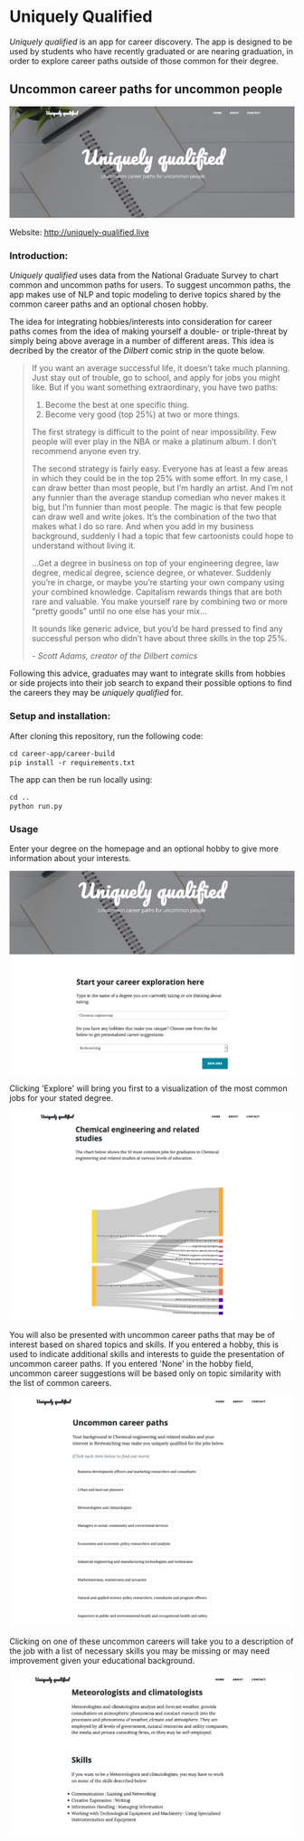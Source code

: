 # Uniquely Qualified

*Uniquely qualified* is an app for career discovery. The app is designed to be used by students who have recently graduated or are nearing graduation, in order to explore career paths outside of those common for their degree.

## Uncommon career paths for uncommon people

<img src="notebooks/figures/online-landing.png"></img>

Website: http://uniquely-qualified.live

### Introduction:

*Uniquely qualified* uses data from the National Graduate Survey to chart common and uncommon paths for users. To suggest uncommon paths, the app makes use of NLP and topic modeling to derive topics shared by the common career paths and an optional chosen hobby.

The idea for integrating hobbies/interests into consideration for career paths comes from the idea of making yourself a double- or triple-threat by simply being above average in a number of different areas. This idea is decribed by the creator of the *Dilbert* comic strip in the quote below.

> If you want an average successful life, it doesn’t take much planning. Just stay out of trouble, go to school, and apply for jobs you might like. But if you want something extraordinary, you have two paths:
>1. Become the best at one specific thing.
>2. Become very good (top 25%) at two or more things.
>
> The first strategy is difficult to the point of near impossibility. Few people will ever play in the NBA or make a platinum album. I don’t recommend anyone even try.
>
> The second strategy is fairly easy. Everyone has at least a few areas in which they could be in the top 25% with some effort. In my case, I can draw better than most people, but I’m hardly an artist. And I’m not any funnier than the average standup comedian who never makes it big, but I’m funnier than most people. The magic is that few people can draw well and write jokes. It’s the combination of the two that makes what I do so rare. And when you add in my business background, suddenly I had a topic that few cartoonists could hope to understand without living it.
>
> …Get a degree in business on top of your engineering degree, law degree, medical degree, science degree, or whatever. Suddenly you’re in charge, or maybe you’re starting your own company using your combined knowledge. Capitalism rewards things that are both rare and valuable. You make yourself rare by combining two or more “pretty goods” until no one else has your mix…
>
> It sounds like generic advice, but you’d be hard pressed to find any successful person who didn’t have about three skills in the top 25%.
>
> *- Scott Adams, creator of the Dilbert comics*

Following this advice, graduates may want to integrate skills from hobbies or side projects into their job search to expand their possible options to find the careers they may be *uniquely qualified* for.

### Setup and installation:

After cloning this repository, run the following code:

    cd career-app/career-build
    pip install -r requirements.txt

The app can then be run locally using:

    cd ..
    python run.py

### Usage

Enter your degree on the homepage and an optional hobby to give more information about your interests.

<img src="notebooks/figures/online-input.png"></img>

Clicking 'Explore' will bring you first to a visualization of the most common jobs for your stated degree.

<img src="notebooks/figures/online-sankey.png"></img>

You will also be presented with uncommon career paths that may be of interest based on shared topics and skills. If you entered a hobby, this is used to indicate additional skills and interests to guide the presentation of uncommon career paths. If you entered 'None' in the hobby field, uncommon career suggestions will be based only on topic similarity with the list of common careers.

<img src="notebooks/figures/online-recs.png"></img>

Clicking on one of these uncommon careers will take you to a description of the job with a list of necessary skills you may be missing or may need improvement given your educational background.

<img src="notebooks/figures/online-job-example.png"></img>







